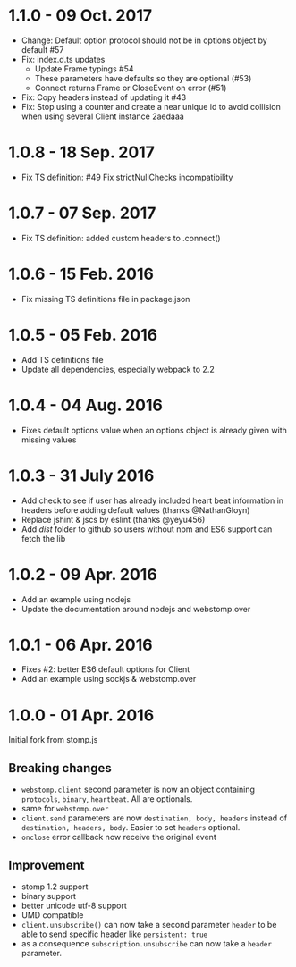 # 1.1.0 - 09 Oct. 2017

* Change: Default option protocol should not be in options object by default #57
* Fix: index.d.ts updates
    * Update Frame typings #54
    * These parameters have defaults so they are optional (#53)
    * Connect returns Frame or CloseEvent on error (#51)
* Fix: Copy headers instead of updating it #43
* Fix: Stop using a counter and create a near unique id to avoid collision when using several Client instance 2aedaaa


# 1.0.8 - 18 Sep. 2017

* Fix TS definition: #49 Fix strictNullChecks incompatibility


# 1.0.7 - 07 Sep. 2017

* Fix TS definition: added custom headers to .connect()


# 1.0.6 - 15 Feb. 2016

* Fix missing TS definitions file in package.json


# 1.0.5 - 05 Feb. 2016

* Add TS definitions file
* Update all dependencies, especially webpack to 2.2


# 1.0.4 - 04 Aug. 2016

* Fixes default options value when an options object is already given with missing values


# 1.0.3 - 31 July 2016

* Add check to see if user has already included heart beat information in headers before adding default values (thanks @NathanGloyn)
* Replace jshint & jscs by eslint (thanks @yeyu456)
* Add *dist* folder to github so users without npm and ES6 support can fetch the lib


# 1.0.2 - 09 Apr. 2016

* Add an example using nodejs
* Update the documentation around nodejs and webstomp.over


# 1.0.1 - 06 Apr. 2016

* Fixes #2: better ES6 default options for Client
* Add an example using sockjs & webstomp.over


# 1.0.0 - 01 Apr. 2016

Initial fork from stomp.js

## Breaking changes

* `webstomp.client` second parameter is now an object containing `protocols`, `binary`, `heartbeat`. All are optionals.
* same for `webstomp.over`
* `client.send` parameters are now `destination, body, headers` instead of `destination, headers, body`. Easier to set `headers` optional.
* `onclose` error callback now receive the original event

## Improvement

* stomp 1.2 support
* binary support
* better unicode utf-8 support
* UMD compatible
* `client.unsubscribe()` can now take a second parameter `header` to be able to send specific header like `persistent: true`
* as a consequence `subscription.unsubscribe` can now take a `header` parameter.
